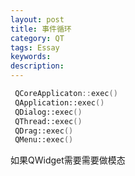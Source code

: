 ```yaml
---
layout: post
title: 事件循环
category: QT
tags: Essay
keywords: 
description: 
---
```


```cpp
 QCoreApplicaton::exec()
 QApplication::exec()
 QDialog::exec()
 QThread::exec()
 QDrag::exec()
 QMenu::exec()
```

如果QWidget需要需要做模态

